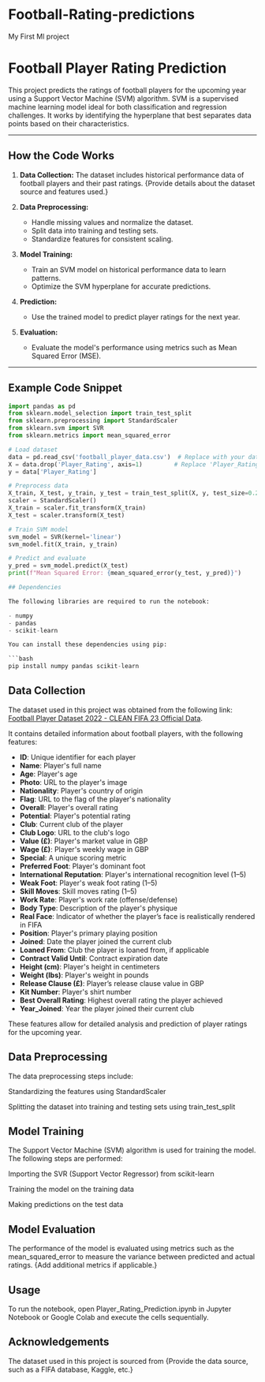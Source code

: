 # Football-Rating-predictions
My First Ml project
# Football Player Rating Prediction

This project predicts the ratings of football players for the upcoming year using a Support Vector Machine (SVM) algorithm. SVM is a supervised machine learning model ideal for both classification and regression challenges. It works by identifying the hyperplane that best separates data points based on their characteristics.

---

## How the Code Works

1. **Data Collection:**
   The dataset includes historical performance data of football players and their past ratings. {Provide details about the dataset source and features used.}

2. **Data Preprocessing:**
   - Handle missing values and normalize the dataset.
   - Split data into training and testing sets.
   - Standardize features for consistent scaling.

3. **Model Training:**
   - Train an SVM model on historical performance data to learn patterns.
   - Optimize the SVM hyperplane for accurate predictions.

4. **Prediction:**
   - Use the trained model to predict player ratings for the next year.

5. **Evaluation:**
   - Evaluate the model's performance using metrics such as Mean Squared Error (MSE).

---

## Example Code Snippet

```python
import pandas as pd
from sklearn.model_selection import train_test_split
from sklearn.preprocessing import StandardScaler
from sklearn.svm import SVR
from sklearn.metrics import mean_squared_error

# Load dataset
data = pd.read_csv('football_player_data.csv')  # Replace with your dataset file
X = data.drop('Player_Rating', axis=1)         # Replace 'Player_Rating' with the target column
y = data['Player_Rating']

# Preprocess data
X_train, X_test, y_train, y_test = train_test_split(X, y, test_size=0.2, random_state=42)
scaler = StandardScaler()
X_train = scaler.fit_transform(X_train)
X_test = scaler.transform(X_test)

# Train SVM model
svm_model = SVR(kernel='linear')
svm_model.fit(X_train, y_train)

# Predict and evaluate
y_pred = svm_model.predict(X_test)
print(f"Mean Squared Error: {mean_squared_error(y_test, y_pred)}")

## Dependencies

The following libraries are required to run the notebook:

- numpy
- pandas
- scikit-learn

You can install these dependencies using pip:

```bash
pip install numpy pandas scikit-learn
```

## Data Collection

The dataset used in this project was obtained from the following link:  
[Football Player Dataset 2022 - CLEAN FIFA 23 Official Data](https://raw.githubusercontent.com/falaprodavi/Football-Player-Dataset2022/refs/heads/main/datasets/CLEAN_FIFA23_official_data.csv).

It contains detailed information about football players, with the following features:  

- **ID**: Unique identifier for each player  
- **Name**: Player's full name  
- **Age**: Player's age  
- **Photo**: URL to the player's image  
- **Nationality**: Player's country of origin  
- **Flag**: URL to the flag of the player's nationality  
- **Overall**: Player's overall rating  
- **Potential**: Player's potential rating  
- **Club**: Current club of the player  
- **Club Logo**: URL to the club's logo  
- **Value (£)**: Player's market value in GBP  
- **Wage (£)**: Player's weekly wage in GBP  
- **Special**: A unique scoring metric  
- **Preferred Foot**: Player's dominant foot  
- **International Reputation**: Player's international recognition level (1–5)  
- **Weak Foot**: Player's weak foot rating (1–5)  
- **Skill Moves**: Skill moves rating (1–5)  
- **Work Rate**: Player's work rate (offense/defense)  
- **Body Type**: Description of the player's physique  
- **Real Face**: Indicator of whether the player’s face is realistically rendered in FIFA  
- **Position**: Player's primary playing position  
- **Joined**: Date the player joined the current club  
- **Loaned From**: Club the player is loaned from, if applicable  
- **Contract Valid Until**: Contract expiration date  
- **Height (cm)**: Player's height in centimeters  
- **Weight (lbs)**: Player's weight in pounds  
- **Release Clause (£)**: Player’s release clause value in GBP  
- **Kit Number**: Player's shirt number  
- **Best Overall Rating**: Highest overall rating the player achieved  
- **Year_Joined**: Year the player joined their current club  

These features allow for detailed analysis and prediction of player ratings for the upcoming year.

## Data Preprocessing

The data preprocessing steps include:

Standardizing the features using StandardScaler

Splitting the dataset into training and testing sets using train_test_split

## Model Training

The Support Vector Machine (SVM) algorithm is used for training the model. The following steps are performed:

Importing the SVR (Support Vector Regressor) from scikit-learn

Training the model on the training data

Making predictions on the test data

## Model Evaluation

The performance of the model is evaluated using metrics such as the mean_squared_error to measure the variance between predicted and actual ratings. {Add additional metrics if applicable.}

## Usage

To run the notebook, open Player_Rating_Prediction.ipynb in Jupyter Notebook or Google Colab and execute the cells sequentially.

## Acknowledgements

The dataset used in this project is sourced from {Provide the data source, such as a FIFA database, Kaggle, etc.}
